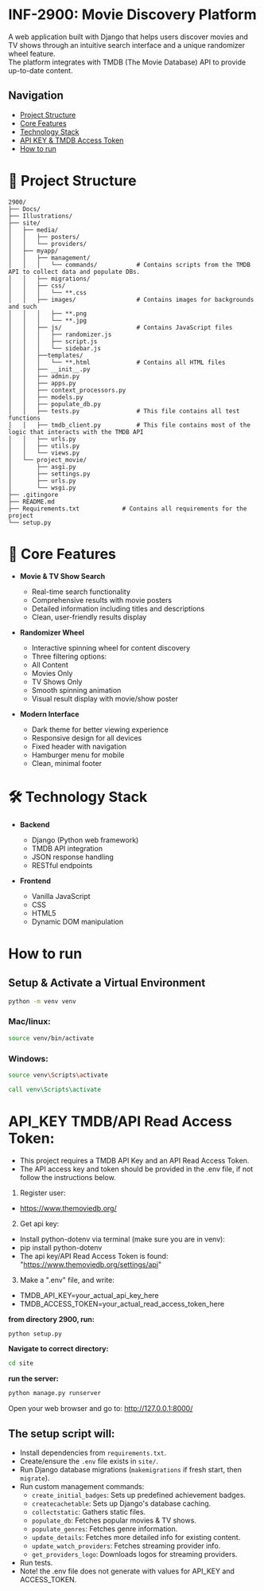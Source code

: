 # INF-2900: Movie Discovery Platform

A web application built with Django that helps users discover movies and TV shows through an intuitive search interface and a unique randomizer wheel feature.  
The platform integrates with TMDB (The Movie Database) API to provide up-to-date content.

## Navigation
- [Project Structure](#-project-structure)
- [Core Features](#-core-features)
- [Technology Stack](#-technology-stack)
- [API KEY & TMDB Access Token](#api_key-tmdbapi-read-access-token)
- [How to run](#how-to-run)

# 📂 Project Structure 
```
2900/
├── Docs/
├── Illustrations/
├── site/
│   ├── media/
│   │   ├── posters/
│   │   └── providers/
│   ├── myapp/
│   │   ├── management/
│   │   │   └── commands/           # Contains scripts from the TMDB API to collect data and populate DBs. 
│   │   ├── migrations/
│   │   ├── css/   
│   │   │   └── **.css                 
│   │   ├── images/                 # Contains images for backgrounds and such
│   │   │   ├── **.png
│   │   │   └── **.jpg
│   │   ├── js/                     # Contains JavaScript files
│   │   │   ├── randomizer.js
│   │   │   ├── script.js
│   │   │   └── sidebar.js
│   │   ├──templates/
│   │   │   └── **.html             # Contains all HTML files
│   │   ├── __init__.py
│   │   ├── admin.py
│   │   ├── apps.py
│   │   ├── context_processors.py
│   │   ├── models.py
│   │   ├── populate_db.py
│   │   ├── tests.py                # This file contains all test functions
│   │   ├── tmdb_client.py          # This file contains most of the logic that interacts with the TMDB API 
│   │   ├── urls.py
│   │   ├── utils.py
│   │   └── views.py
│   └── project_movie/
│       ├── asgi.py
│       ├── settings.py
│       ├── urls.py
│       └── wsgi.py
├── .gitingore
├── README.md
├── Requirements.txt            # Contains all requirements for the project
└── setup.py
```

# 🎯 Core Features

- **Movie & TV Show Search**
  - Real-time search functionality
  - Comprehensive results with movie posters
  - Detailed information including titles and descriptions
  - Clean, user-friendly results display

- **Randomizer Wheel**
  - Interactive spinning wheel for content discovery
  - Three filtering options:
  - All Content
  - Movies Only
  - TV Shows Only
  - Smooth spinning animation
  - Visual result display with movie/show poster

- **Modern Interface**
  - Dark theme for better viewing experience
  - Responsive design for all devices
  - Fixed header with navigation
  - Hamburger menu for mobile
  - Clean, minimal footer

# 🛠 Technology Stack

- **Backend**
  - Django (Python web framework)
  - TMDB API integration
  - JSON response handling
  - RESTful endpoints

- **Frontend**
  - Vanilla JavaScript 
  - CSS
  - HTML5
  - Dynamic DOM manipulation



# How to run
## **Setup & Activate a Virtual Environment**
  ```Bash
  python -m venv venv
  ```
  
### Mac/linux:  
```Bash
source venv/bin/activate
```
  
### Windows:  
```Bash
source venv\Scripts\activate
```
  
```cmd
call venv\Scripts\activate
```
# API_KEY TMDB/API Read Access Token:
- This project requires a TMDB API Key and an API Read Access Token.
- The API access key and token should be provided in the .env file, if not follow the instructions below.
1. Register user:
- https://www.themoviedb.org/
2. Get api key:
- Install python-dotenv via terminal (make sure you are in venv):
- pip install python-dotenv
- The api key/API Read Access Token is found: "https://www.themoviedb.org/settings/api"
3.  Make a ".env" file, and write:
- TMDB_API_KEY=your_actual_api_key_here
- TMDB_ACCESS_TOKEN=your_actual_read_access_token_here
  
**from directory 2900, run:**
```Bash
python setup.py
```
**Navigate to correct directory:** 
```Bash
cd site
```
**run the server:**
```Bash
python manage.py runserver
```
Open your web browser and go to:
http://127.0.0.1:8000/

## **The setup script will:**
* Install dependencies from `requirements.txt`.
* Create/ensure the `.env` file exists in `site/`.
* Run Django database migrations (`makemigrations` if fresh start, then `migrate`).
* Run custom management commands:
  * `create_initial_badges`: Sets up predefined achievement badges.
  * `createcachetable`: Sets up Django's database caching.
  * `collectstatic`: Gathers static files.
  * `populate_db`: Fetches popular movies & TV shows.
  * `populate_genres`: Fetches genre information.
  * `update_details`: Fetches more detailed info for existing content.
  * `update_watch_providers`: Fetches streaming provider info.
  * `get_providers_logo`: Downloads logos for streaming providers.
* Run tests.
* Note! the .env file does not generate with values for API_KEY and ACCESS_TOKEN.
